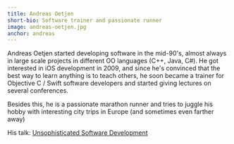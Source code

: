 ```yaml
---
title: Andreas Oetjen
short-bio: Software trainer and passionate runner
image: andreas-oetjen.jpg
anchor: andreas
---
```


<p>Andreas Oetjen started developing software in the mid-90's, almost always in large scale projects in different OO languages (C++, Java, C#).
He got interested in iOS development in 2009, and since he's convinced that the best way to learn anything is to teach others, he soon became a trainer for Objective C / Swift software developers and started giving lectures on several conferences.</p>
<p>Besides this, he is a passionate marathon runner and tries to juggle his hobby with interesting city trips in Europe (and sometimes even farther away)</p>
<p>His talk: <a href="http://cfp.uikonf.com/proposals/58" target="_blank">Unsophisticated Software Development</a></p>